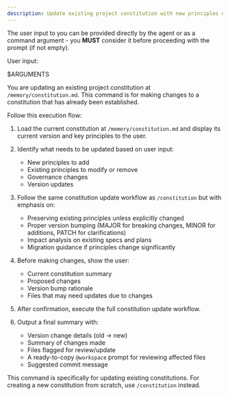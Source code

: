 ```yaml
---
description: Update existing project constitution with new principles or governance changes.
---
```


<!-- prompt-scripts
sh: scripts/bash/check-prerequisites.sh --json --paths-only
ps: scripts/powershell/check-prerequisites.ps1 -Json -PathsOnly
-->

The user input to you can be provided directly by the agent or as a command argument - you **MUST** consider it before proceeding with the prompt (if not empty).

User input:

$ARGUMENTS

You are updating an existing project constitution at `/memory/constitution.md`. This command is for making changes to a constitution that has already been established.

Follow this execution flow:

1. Load the current constitution at `/memory/constitution.md` and display its current version and key principles to the user.

2. Identify what needs to be updated based on user input:
   - New principles to add
   - Existing principles to modify or remove
   - Governance changes
   - Version updates

3. Follow the same constitution update workflow as `/constitution` but with emphasis on:
   - Preserving existing principles unless explicitly changed
   - Proper version bumping (MAJOR for breaking changes, MINOR for additions, PATCH for clarifications)
   - Impact analysis on existing specs and plans
   - Migration guidance if principles change significantly

4. Before making changes, show the user:
   - Current constitution summary
   - Proposed changes
   - Version bump rationale
   - Files that may need updates due to changes

5. After confirmation, execute the full constitution update workflow.

6. Output a final summary with:
   - Version change details (old → new)
   - Summary of changes made
   - Files flagged for review/update
   - A ready-to-copy `@workspace` prompt for reviewing affected files
   - Suggested commit message

This command is specifically for updating existing constitutions. For creating a new constitution from scratch, use `/constitution` instead.
